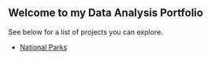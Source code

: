 ## Welcome to my Data Analysis Portfolio
See below for a list of projects you can explore.

- [National Parks](https://github.com/carl-schick-da/national-parks)